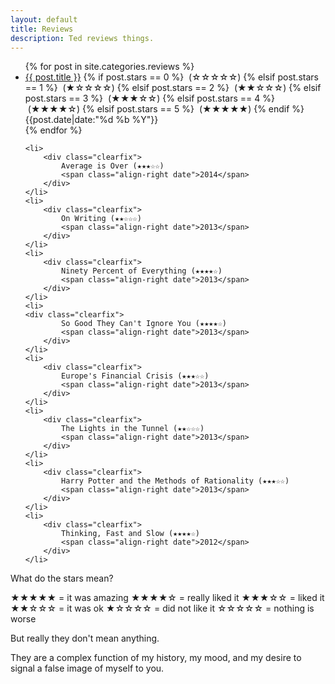 ```yaml
---
layout: default
title: Reviews
description: Ted reviews things.
---
```


<ul class="no-bullets">
  {% for post in site.categories.reviews %}
    <li>
    	<div class="clearfix">
	    	<a class="align-left" href="{{ post.url }}">{{ post.title }}</a>
	    	{% if post.stars == 0 %} &nbsp;(☆☆☆☆☆)
	    	{% elsif post.stars == 1 %} &nbsp;(★☆☆☆☆)
	    	{% elsif post.stars == 2 %} &nbsp;(★★☆☆☆)
	    	{% elsif post.stars == 3 %} &nbsp;(★★★☆☆)
	    	{% elsif post.stars == 4 %} &nbsp;(★★★★☆)
	    	{% elsif post.stars == 5 %} &nbsp;(★★★★★)
	    	{% endif %}
	    	<span class="align-right date"><time datetime="{{post.date|date:"%F"}}">{{post.date|date:"%d %b %Y"}}</time></span>
    	</div>
    </li>
  {% endfor %}

    <li>
    	<div class="clearfix">
	    	Average is Over (★★★☆☆)
	    	<span class="align-right date">2014</span>
    	</div>
    </li>
    <li>
    	<div class="clearfix">
	    	On Writing (★★☆☆☆)
	    	<span class="align-right date">2013</span>
    	</div>
    </li>
    <li>
    	<div class="clearfix">
	    	Ninety Percent of Everything (★★★★☆)
	    	<span class="align-right date">2013</span>
    	</div>
    </li>
    <li>
    <div class="clearfix">
	    	So Good They Can't Ignore You (★★★★☆)
	    	<span class="align-right date">2013</span>
    	</div>
    </li>
    <li>
    	<div class="clearfix">
	    	Europe's Financial Crisis (★★★☆☆)
	    	<span class="align-right date">2013</span>
    	</div>
    </li>
    <li>
    	<div class="clearfix">
	    	The Lights in the Tunnel (★★☆☆☆)
	    	<span class="align-right date">2013</span>
    	</div>
    </li>
    <li>
    	<div class="clearfix">
	    	Harry Potter and the Methods of Rationality (★★★☆☆)
	    	<span class="align-right date">2013</span>
    	</div>
    </li>
    <li>
    	<div class="clearfix">
	    	Thinking, Fast and Slow (★★★★☆)
	    	<span class="align-right date">2012</span>
    	</div>
    </li>

</ul>

What do the stars mean?

★★★★★ = it was amazing
★★★★☆ = really liked it
★★★☆☆ = liked it
★★☆☆☆ = it was ok
★☆☆☆☆ = did not like it
☆☆☆☆☆ = nothing is worse

But really they don't mean anything.

They are a complex function of my history, my mood, and my desire to signal a false image of myself to you.